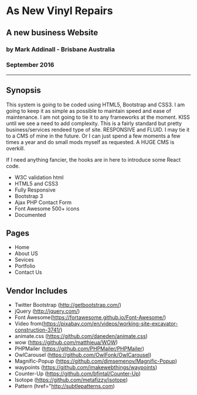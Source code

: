 # As New Vinyl Repairs
## A new business Website
### by Mark Addinall - Brisbane Australia
### September 2016
----------------------------------------------------------------

## Synopsis     

This system is going to be coded using HTML5, Bootstrap 
and CSS3.  I am going to keep it as simple as possible
to maintain speed and ease of maintenance.  I am not
going to tie it to any frameworks at the moment.  KISS
until we see a need to add complexity.  This is a fairly
standard but pretty business/services rendeed type of
site.  RESPONSIVE and FLUID.  I may tie it to a CMS
of mine in the future.  Or I can just spend a few moments
a few times a year and do small mods myself as requested.
A HUGE CMS is overkill.

If I need anything fancier, the hooks are in here to introduce
some React code.

- W3C validation html
- HTML5 and CSS3	
- Fully Responsive
- Bootstrap 3
- Ajax PHP Contact Form
- Font Awesome 500+ icons
- Documented

Pages
---------------------------------------------------------------- 
- Home
- About US
- Sevices
- Portfolio
- Contact Us

Vendor Includes
--------------------------------------------------------------------

- Twitter Bootstrap (http://getbootstrap.com/)
- jQuery (http://jquery.com/)
- Font Awesome(https://fortawesome.github.io/Font-Awesome/)
- Video from(https://pixabay.com/en/videos/working-site-excavator-construction-3741/)
- animate.css (https://github.com/daneden/animate.css)
- wow (https://github.com/matthieua/WOW)
- PHPMailer (https://github.com/PHPMailer/PHPMailer)
- OwlCarousel (https://github.com/OwlFonk/OwlCarousel)
- Magnific-Popup (https://github.com/dimsemenov/Magnific-Popup)
- waypoints (https://github.com/imakewebthings/waypoints)
- Counter-Up (https://github.com/bfintal/Counter-Up)
- Isotope (https://github.com/metafizzy/isotope)
- Pattern (href="http://subtlepatterns.com)



